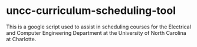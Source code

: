 # uncc-curriculum-scheduling-tool
This is a google script used to assist in scheduling courses for the Electrical and Computer Engineering Department at the University of North Carolina at Charlotte.
